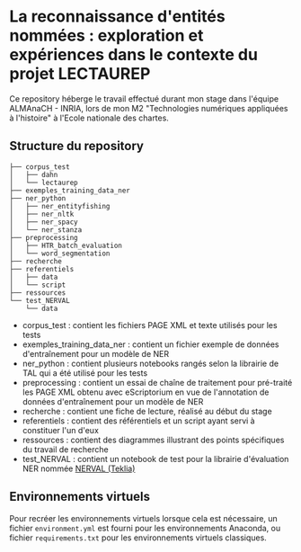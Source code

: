# La reconnaissance d'entités nommées : exploration et expériences dans le contexte du projet LECTAUREP

Ce repository héberge le travail effectué durant mon stage dans l'équipe ALMAnaCH - INRIA, lors de mon M2 "Technologies numériques appliquées à l'histoire" à l'Ecole nationale des chartes.

## Structure du repository

```
├── corpus_test
│   ├── dahn
│   └── lectaurep
├── exemples_training_data_ner
├── ner_python
│   ├── ner_entityfishing
│   ├── ner_nltk
│   ├── ner_spacy
│   └── ner_stanza
├── preprocessing
│   ├── HTR_batch_evaluation
│   └── word_segmentation
├── recherche
├── referentiels
│   ├── data
│   └── script
├── ressources
└── test_NERVAL
    └── data
```

* corpus_test : contient les fichiers PAGE XML et texte utilisés pour les tests 
* exemples\_training\_data_ner : contient un fichier exemple de données d'entraînement pour un modèle de NER
* ner_python : contient plusieurs notebooks rangés selon la librairie de TAL qui a été utilisé pour les tests
* preprocessing : contient un essai de chaîne de traitement pour pré-traité les PAGE XML obtenu avec eScriptorium en vue de l'annotation de données d'entraînement pour un modèle de NER
* recherche : contient une fiche de lecture, réalisé au début du stage
* referentiels : contient des référentiels et un script ayant servi à constituer l'un d'eux
* ressources : contient des diagrammes illustrant des points spécifiques du travail de recherche
* test_NERVAL : contient un notebook de test pour la librairie d'évaluation NER nommée [NERVAL (Teklia)](https://teklia.com/blog/202104-nerval/)

## Environnements virtuels

Pour recréer les environnements virtuels lorsque cela est nécessaire, un fichier `environment.yml` est fourni pour les environnements Anaconda, ou fichier `requirements.txt` pour les environnements virtuels classiques. 
